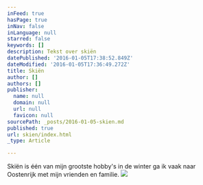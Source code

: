 ```yaml
---
inFeed: true
hasPage: true
inNav: false
inLanguage: null
starred: false
keywords: []
description: Tekst over skiën
datePublished: '2016-01-05T17:38:52.849Z'
dateModified: '2016-01-05T17:36:49.272Z'
title: Skiën
author: []
authors: []
publisher:
  name: null
  domain: null
  url: null
  favicon: null
sourcePath: _posts/2016-01-05-skien.md
published: true
url: skien/index.html
_type: Article

---
```

Skiën is één van mijn grootste hobby's in de winter ga ik vaak naar Oostenrijk met mijn vrienden en familie.
![](https://the-grid-user-content.s3-us-west-2.amazonaws.com/7136ff2c-ee99-4d22-8c61-2bbbf9a84082.jpg)